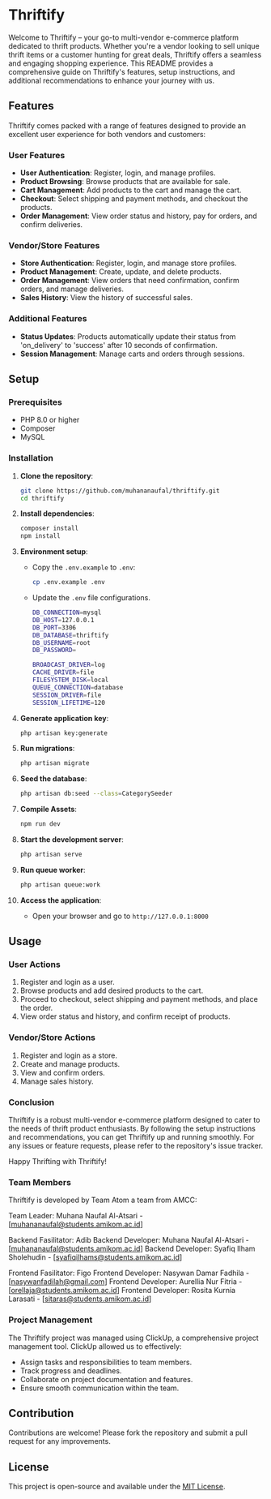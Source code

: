# Thriftify

Welcome to Thriftify – your go-to multi-vendor e-commerce platform dedicated to thrift products. Whether you're a vendor looking to sell unique thrift items or a customer hunting for great deals, Thriftify offers a seamless and engaging shopping experience. This README provides a comprehensive guide on Thriftify's features, setup instructions, and additional recommendations to enhance your journey with us.

## Features
Thriftify comes packed with a range of features designed to provide an excellent user experience for both vendors and customers:

### User Features
- **User Authentication**: Register, login, and manage profiles.
- **Product Browsing**: Browse products that are available for sale.
- **Cart Management**: Add products to the cart and manage the cart.
- **Checkout**: Select shipping and payment methods, and checkout the products.
- **Order Management**: View order status and history, pay for orders, and confirm deliveries.

### Vendor/Store Features
- **Store Authentication**: Register, login, and manage store profiles.
- **Product Management**: Create, update, and delete products.
- **Order Management**: View orders that need confirmation, confirm orders, and manage deliveries.
- **Sales History**: View the history of successful sales.

### Additional Features
- **Status Updates**: Products automatically update their status from 'on_delivery' to 'success' after 10 seconds of confirmation.
- **Session Management**: Manage carts and orders through sessions.

## Setup

### Prerequisites
- PHP 8.0 or higher
- Composer
- MySQL

### Installation

1. **Clone the repository**:
    ```sh
    git clone https://github.com/muhananaufal/thriftify.git
    cd thriftify
    ```

2. **Install dependencies**:
    ```sh
    composer install
    npm install
    ```

3. **Environment setup**:
    - Copy the `.env.example` to `.env`:
        ```sh
        cp .env.example .env
        ```
    - Update the `.env` file configurations.
        ```sh
        DB_CONNECTION=mysql
        DB_HOST=127.0.0.1
        DB_PORT=3306
        DB_DATABASE=thriftify
        DB_USERNAME=root
        DB_PASSWORD=

        BROADCAST_DRIVER=log
        CACHE_DRIVER=file
        FILESYSTEM_DISK=local
        QUEUE_CONNECTION=database
        SESSION_DRIVER=file
        SESSION_LIFETIME=120
        ```

4. **Generate application key**:
    ```sh
    php artisan key:generate
    ```

5. **Run migrations**:
    ```sh
    php artisan migrate
    ```

6. **Seed the database**:
    ```sh
    php artisan db:seed --class=CategorySeeder
    ```

7. **Compile Assets**:
    ```sh
    npm run dev
    ```

8. **Start the development server**:
    ```sh
    php artisan serve
    ```

9. **Run queue worker**:
    ```sh
    php artisan queue:work
    ```

10. **Access the application**:
    - Open your browser and go to `http://127.0.0.1:8000`

## Usage

### User Actions
1. Register and login as a user.
2. Browse products and add desired products to the cart.
3. Proceed to checkout, select shipping and payment methods, and place the order.
4. View order status and history, and confirm receipt of products.

### Vendor/Store Actions
1. Register and login as a store.
2. Create and manage products.
3. View and confirm orders.
4. Manage sales history.


### Conclusion
Thriftify is a robust multi-vendor e-commerce platform designed to cater to the needs of thrift product enthusiasts. By following the setup instructions and recommendations, you can get Thriftify up and running smoothly. For any issues or feature requests, please refer to the repository's issue tracker.

Happy Thrifting with Thriftify!

### Team Members
Thriftify is developed by Team Atom a team from AMCC:

Team Leader: Muhana Naufal Al-Atsari - [muhananaufal@students.amikom.ac.id]

Backend Fasilitator: Adib
Backend Developer: Muhana Naufal Al-Atsari - [muhananaufal@students.amikom.ac.id]
Backend Developer: Syafiq Ilham Sholehudin - [syafiqilhams@students.amikom.ac.id]

Frontend Fasilitator: Figo
Frontend Developer: Nasywan Damar Fadhila - [nasywanfadilah@gmail.com]
Frontend Developer: Aurellia Nur Fitria - [orellaja@students.amikom.ac.id]
Frontend Developer: Rosita Kurnia Larasati - [sitaras@students.amikom.ac.id]

### Project Management
The Thriftify project was managed using ClickUp, a comprehensive project management tool. ClickUp allowed us to effectively:

- Assign tasks and responsibilities to team members.
- Track progress and deadlines.
- Collaborate on project documentation and features.
- Ensure smooth communication within the team.

## Contribution

Contributions are welcome! Please fork the repository and submit a pull request for any improvements.

## License

This project is open-source and available under the [MIT License](LICENSE).

